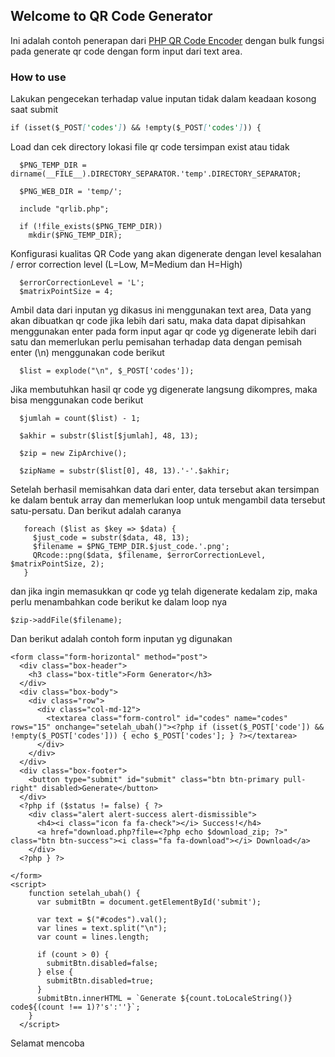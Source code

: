 ## Welcome to QR Code Generator

Ini adalah contoh penerapan dari [PHP QR Code Encoder](http://phpqrcode.sourceforge.net/) dengan bulk fungsi pada generate qr code dengan form input dari text area.

### How to use

Lakukan pengecekan terhadap value inputan tidak dalam keadaan kosong saat submit

```markdown
if (isset($_POST['codes']) && !empty($_POST['codes'])) {
```
Load dan cek directory lokasi file qr code tersimpan exist atau tidak
```
  $PNG_TEMP_DIR = dirname(__FILE__).DIRECTORY_SEPARATOR.'temp'.DIRECTORY_SEPARATOR;

  $PNG_WEB_DIR = 'temp/';

  include "qrlib.php";    

  if (!file_exists($PNG_TEMP_DIR))
    mkdir($PNG_TEMP_DIR);
```
Konfigurasi kualitas QR Code yang akan digenerate dengan level kesalahan / error correction level (L=Low, M=Medium dan H=High)
```
  $errorCorrectionLevel = 'L';
  $matrixPointSize = 4;
 ```
Ambil data dari inputan yg dikasus ini menggunakan text area, 
Data yang akan dibuatkan qr code jika lebih dari satu, maka data dapat dipisahkan menggunakan enter pada form input agar qr code yg digenerate lebih dari satu dan memerlukan perlu pemisahan terhadap data dengan pemisah enter (\n) menggunakan code berikut
```
  $list = explode("\n", $_POST['codes']);
```
Jika membutuhkan hasil qr code yg digenerate langsung dikompres, maka bisa menggunakan code berikut
```
  $jumlah = count($list) - 1;

  $akhir = substr($list[$jumlah], 48, 13);

  $zip = new ZipArchive();

  $zipName = substr($list[0], 48, 13).'-'.$akhir;
  ```
  Setelah berhasil memisahkan data dari enter, data tersebut akan tersimpan ke dalam bentuk array dan memerlukan loop untuk mengambil data tersebut satu-persatu. Dan berikut adalah caranya
 ```
    foreach ($list as $key => $data) {
      $just_code = substr($data, 48, 13);
      $filename = $PNG_TEMP_DIR.$just_code.'.png';
      QRcode::png($data, $filename, $errorCorrectionLevel, $matrixPointSize, 2);
    }
```
dan jika ingin memasukkan qr code yg telah digenerate kedalam zip, maka perlu menambahkan code berikut ke dalam loop nya
```
$zip->addFile($filename);
```

Dan berikut adalah contoh form inputan yg digunakan
```
<form class="form-horizontal" method="post">
  <div class="box-header">
    <h3 class="box-title">Form Generator</h3>
  </div>
  <div class="box-body">
    <div class="row">
      <div class="col-md-12">
        <textarea class="form-control" id="codes" name="codes" rows="15" onchange="setelah_ubah()"><?php if (isset($_POST['code']) && !empty($_POST['codes'])) { echo $_POST['codes']; } ?></textarea>
      </div>
    </div>
  </div>
  <div class="box-footer">
    <button type="submit" id="submit" class="btn btn-primary pull-right" disabled>Generate</button>
  </div>
  <?php if ($status != false) { ?>
    <div class="alert alert-success alert-dismissible">
      <h4><i class="icon fa fa-check"></i> Success!</h4>
      <a href="download.php?file=<?php echo $download_zip; ?>" class="btn btn-success"><i class="fa fa-download"></i> Download</a>
    </div>
  <?php } ?>

</form>
<script>
    function setelah_ubah() {
      var submitBtn = document.getElementById('submit');

      var text = $("#codes").val();
      var lines = text.split("\n");
      var count = lines.length;

      if (count > 0) {
        submitBtn.disabled=false;
      } else {
        submitBtn.disabled=true;
      }
      submitBtn.innerHTML = `Generate ${count.toLocaleString()} code${(count !== 1)?'s':''}`;
    }
  </script>
```

Selamat mencoba
